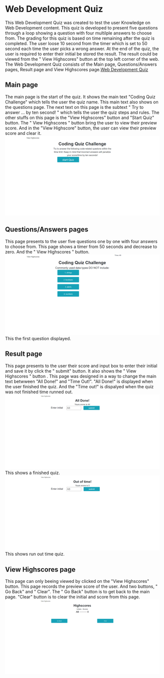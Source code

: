 # Web Development Quiz
This Web Development Quiz was created to test the user Knowledge on Web Development content.
This quiz is developed to present five questions through a loop showing a question with four multilple answers to choose from.
The grading for this quiz is based on time remaining after the quiz is completed. The user loose 10 second from the timer which is set to 50 second each time the user picks a wrong answer.
At the end of the quiz, the user is required to enter their initial be stored the result.
The result could be viewed from the " View Highscores" button at the top left corner of the web.
The Web Development Quiz consists of the Main page, Questions/Answers pages, Result page and View Highscores page.[Web Development Quiz](https://koffidanh.github.io/coding-quiz/)

##  Main page
The main page is the start of the quiz. It shows the main text "Coding Quiz Challenge" which tells the user the quiz name. This main text also shows on the questions page. The next text on this page is the subtext " Try to answer ... by ten second! " which tells the user the quiz steps and rules. The other stuffs on this page is the "View Highscores" button and "Start Quiz" button. The " View Highscores " button bring the user to view their preview score. And in the "View Highscore" button, the user can view their preview score and clear it. 
![mainpage](https://github.com/Koffidanh/coding-quiz/blob/main/Assets/mainpage.png)

## Questions/Answers pages
This page presents to the user five questions one by one with four answers to choose from. This page shows a timer from 50 seconds and decrease to zero. And the " View Highscores " button.
![questionpage](https://github.com/Koffidanh/coding-quiz/blob/main/Assets/questionpage.png)
This the first question displayed.

## Result page
This page presents to the user their score and input box to enter their initial and save it by click the " submit" button. It also shows the  " View Highscores " button . This page was designed in a way to change the main text betwween "All Done!" and "Time Out!". "All Done!" is displayed when the user finished the quiz. And the "Time out!" is dispalyed when the quiz was not finished time runned out.
![resultpage1](https://github.com/Koffidanh/coding-quiz/blob/main/Assets/resultpage1.png)
This shows a finished quiz.
![resultpage2](https://github.com/Koffidanh/coding-quiz/blob/main/Assets/resultpage2.png)
This shows run out time quiz.

## View Highscores page
This page can only beeing viewed by clicked on the "View Highscores" button. This page records the preview score of the user. And two buttons, " Go Back" and " Clear". The " Go Back" button is to get back to the main page. "Clear" button is to clear the initial and score from this page.
![viewhighscorepage](https://github.com/Koffidanh/coding-quiz/blob/main/Assets/viewhighscorepage.png)
